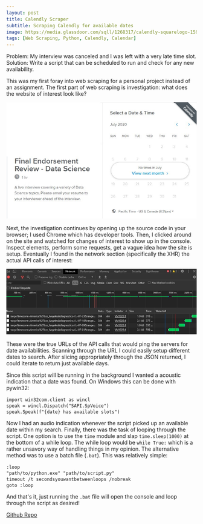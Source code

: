 ```yaml
---
layout: post
title: Calendly Scraper
subtitle: Scraping Calendly for available dates
image: https://media.glassdoor.com/sqll/1268317/calendly-squarelogo-1591106593677.png
tags: [Web Scraping, Python, Calendly, Calendar]
---
```


Problem: My interview was canceled and I was left with a very late time slot.  
Solution: Write a script that can be scheduled to run and check for any new availability.  

This was my first foray into web scraping for a personal project instead of an assignment. The first part of web scraping is investigation: 
what does the website of interest look like?

![calendar](/img/lambda_calendly.jpg)

Next, the investigation continues by opening up the source code in your browser; I used Chrome which has developer tools. 
Then, I clicked around on the site and watched for changes of interest to show up in the console. Inspect elements,
perform some requests, get a vague idea how the site is setup. Eventually I found in the network section (specifically the XHR)
the actual API calls of interest:

![API Call](/img/lambda_calendly_XHR.jpg)

These were the true URLs of the API calls that would ping the servers for date availabilities. Scanning through the URL I could 
easily setup different dates to search. After slicing appropriately through the JSON returned, I could iterate to return just available days.
  
Since this script will be running in the background I wanted a acoustic indication that a date was found.  On Windows this can be done with pywin32:
```
import win32com.client as wincl
speak = wincl.Dispatch("SAPI.SpVoice")
speak.Speak(f"{date} has available slots")
```

Now I had an audio indication whenever the script picked up an available date within my search. 
Finally, there was the task of looping through the script. One option is to use the `time` module and slap `time.sleep(1000)` 
at the bottom of a while loop. The while loop would be `while True:` which is a rather unsavory way of handling things in my opinion.
The alternative method was to use a batch file (`.bat`). This was relatively simple:  

```
:loop
"path/to/python.exe" "path/to/script.py"
timeout /t secondsyouwantbetweenloops /nobreak
goto :loop
```
And that's it, just running the `.bat` file will open the console and loop through the script as desired!

[Github Repo](https://github.com/JonNData/calendly-scraper)
